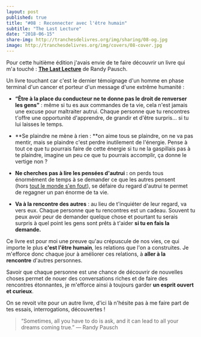 ```yaml
---
layout: post
published: true
title: "#08 : Reconnecter avec l'être humain"
subtitle: "The Last Lecture"
date: "2018-06-15"
share-img: http://tranchesdelivres.org/img/sharing/08-og.jpg
image: http://tranchesdelivres.org/img/covers/08-cover.jpg
---
```


Pour cette huitième édition j'avais envie de te faire découvrir un livre qui m'a touché : **[The Last Lecture](https://amzn.to/2L0D944)** de Randy Pausch.

Un livre touchant car c'est le dernier témoignage d'un homme en phase terminal d'un cancer et porteur d'un message d'une extrême humanité :

- **“Être à la place du conducteur ne te donne pas le droit de renverser les gens”** : même si tu es aux commandes de ta vie, cela n'est jamais une excuse pour maltraiter autrui. Chaque personne que tu rencontres t'offre une opportunité d'apprendre, de grandir et d'être surpris... si tu lui laisses le temps.  

- **Se plaindre ne mène à rien : **on aime tous se plaindre, on ne va pas mentir, mais se plaindre c'est perdre inutilement de l'énergie. Pense à tout ce que tu pourrais faire de cette énergie si tu ne la gaspillais pas à te plaindre, imagine un peu ce que tu pourrais accomplir, ça donne le vertige non ?  

- **Ne cherches pas à lire les pensées d'autrui :** on perds tous énormément de temps à se demander ce que les autres pensent (hors [tout le monde s'en fout](http://socialpsychonline.com/2015/06/the-spotlight-effect-why-it-feels-like-people-are-looking-at-us-and-why-theyre-actually-not/)), se défaire du regard d'autrui te permet de regagner un pan énorme de ta vie.  
  
- **Va à la rencontre des autres** : au lieu de t'inquiéter de leur regard, va vers eux. Chaque personne que tu rencontres est un cadeau. Souvent tu peux avoir peur de demander quelque chose et pourtant tu serais surpris à quel point les gens sont prêts à t'aider **si tu en fais la demande.** 

Ce livre est pour moi une preuve qu'au crépuscule de nos vies, ce qui importe le plus **c'est l'être humain**, les relations que l'on a construites. Je m'efforce donc chaque jour à améliorer ces relations, à **aller à la rencontre** d'autres personnes.

Savoir que chaque personne est une chance de découvrir de nouvelles choses permet de nouer des conversations riches et de faire des rencontres étonnantes, je m'efforce ainsi à toujours garder **un esprit ouvert et curieux**.

On se revoit vite pour un autre livre, d'ici là n'hésite pas à me faire part de tes essais, interrogations, découvertes !


>“Sometimes, all you have to do is ask, and it can lead to all your dreams coming true.”&nbsp;—&nbsp;Randy Pausch
